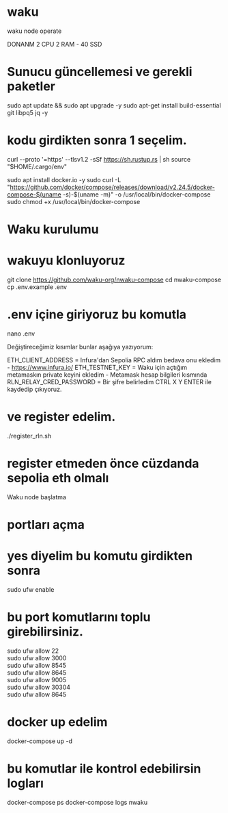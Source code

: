 # waku
waku node operate

DONANM
2 CPU 2 RAM - 40 SSD

# Sunucu güncellemesi ve gerekli paketler
sudo apt update && sudo apt upgrade -y
sudo apt-get install build-essential git libpq5 jq -y

# kodu girdikten sonra 1 seçelim.
curl --proto '=https' --tlsv1.2 -sSf https://sh.rustup.rs | sh
source "$HOME/.cargo/env"

sudo apt install docker.io -y
sudo curl -L "https://github.com/docker/compose/releases/download/v2.24.5/docker-compose-$(uname -s)-$(uname -m)" -o /usr/local/bin/docker-compose
sudo chmod +x /usr/local/bin/docker-compose

# Waku kurulumu

# wakuyu klonluyoruz
git clone https://github.com/waku-org/nwaku-compose
cd nwaku-compose
cp .env.example .env

# .env içine giriyoruz bu komutla
nano .env

Değiştireceğimiz kısımlar bunlar aşağıya yazıyorum:

ETH_CLIENT_ADDRESS = Infura'dan Sepolia RPC aldım bedava onu ekledim - https://www.infura.io/
ETH_TESTNET_KEY = Waku için açtığım metamaskın private keyini ekledim - Metamask hesap bilgileri kısmında
RLN_RELAY_CRED_PASSWORD = Bir şifre belirledim
CTRL X Y ENTER ile kaydedip çıkıyoruz.

# ve register edelim.
./register_rln.sh
# register etmeden önce cüzdanda sepolia eth olmalı  

Waku node başlatma

# portları açma

# yes diyelim bu komutu girdikten sonra
sudo ufw enable

# bu port komutlarını toplu girebilirsiniz.
sudo ufw allow 22    
sudo ufw allow 3000   
sudo ufw allow 8545   
sudo ufw allow 8645   
sudo ufw allow 9005   
sudo ufw allow 30304  
sudo ufw allow 8645

# docker up edelim
docker-compose up -d

# bu komutlar ile kontrol edebilirsin logları
docker-compose ps
docker-compose logs nwaku
